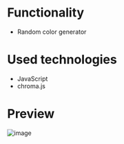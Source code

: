 # Functionality
- Random color generator

# Used technologies
-  JavaScript
-  chroma.js

# Preview
![image](https://github.com/AlexeyAbramovich/colors/assets/74393859/4cb2ad33-77c9-4adc-8870-af0cc9329630)

